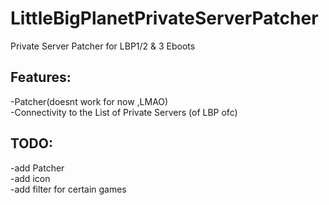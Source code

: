 # LittleBigPlanetPrivateServerPatcher
Private Server Patcher for LBP1/2 &amp; 3 Eboots


## Features:

-Patcher(doesnt work for now ,LMAO)<br />
-Connectivity to the List of Private Servers (of LBP ofc)<br />


## TODO:
-add Patcher<br />
-add icon<br />
-add filter for certain games<br />





